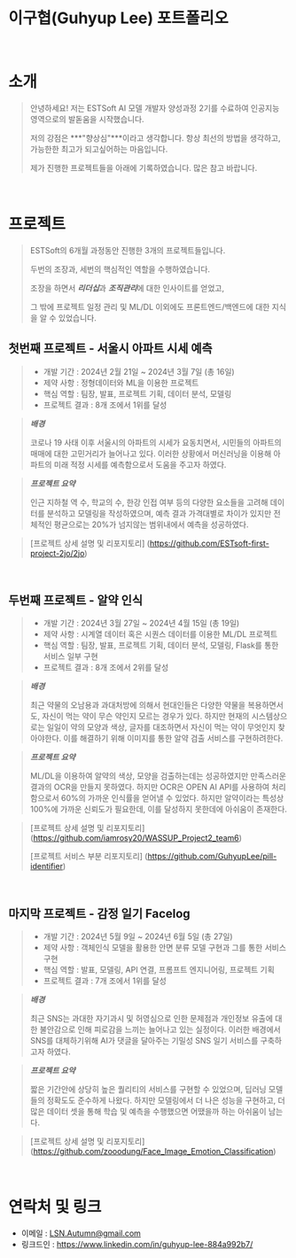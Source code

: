 # 이구협(Guhyup Lee) 포트폴리오
<br />

# 소개

> 안녕하세요! 저는 ESTSoft AI 모델 개발자 양성과정 2기를 수료하여 인공지능 영역으로의 발돋움을 시작했습니다.
>
> 저의 강점은 ***"향상심"***이라고 생각합니다. 항상 최선의 방법을 생각하고, 가능한한 최고가 되고싶어하는 마음입니다.
>
> 제가 진행한 프로젝트들을 아래에 기록하였습니다. 많은 참고 바랍니다.
	
<br />
	
# 프로젝트

>ESTSoft의 6개월 과정동안 진행한 3개의 프로젝트들입니다.
>
>두번의 조장과, 세번의 핵심적인 역할을 수행하였습니다.
>
>조장을 하면서 ***리더십***과 ***조직관리***에 대한 인사이트를 얻었고,
>
>그 밖에 프로젝트 일정 관리 및 ML/DL 이외에도 프론트엔드/백엔드에 대한 지식을 알 수 있었습니다.
	
## 첫번째 프로젝트 - 서울시 아파트 시세 예측
	
> - 개발 기간 :  2024년 2월 21일 ~ 2024년 3월 7일 (총 16일)
> - 제약 사항 : 정형데이터와 ML을 이용한 프로젝트
> - 핵심 역할 : 팀장, 발표, 프로젝트 기획, 데이터 분석, 모델링
> - 프로젝트 결과 : 8개 조에서 1위를 달성
	
> ***배경***
>
> 코로나 19 사태 이후 서울시의 아파트의 시세가 요동치면서, 시민들의 아파트의 매매에 대한 고민거리가 늘어나고 있다. 이러한 상황에서 머신러닝을 이용해 아파트의 미래 적정 시세를 예측함으로서 도움을 주고자 하였다.

> ***프로젝트 요약***
>
> 인근 지하철 역 수, 학교의 수, 한강 인접 여부 등의 다양한 요소들을 고려해 데이터를 분석하고 모델링을 작성하였으며, 예측 결과 가격대별로 차이가 있지만 전체적인 평균으로는 20%가 넘지않는 범위내에서 예측을 성공하였다.

> [프로젝트 상세 설명 및 리포지토리] (https://github.com/ESTsoft-first-project-2jo/2jo)
	
<br />
	
## 두번째 프로젝트 - 알약 인식
	
> - 개발 기간 :  2024년 3월 27일 ~ 2024년 4월 15일 (총 19일)
> - 제약 사항 : 시계열 데이터 혹은 시퀀스 데이터를 이용한 ML/DL 프로젝트
> - 핵심 역할 : 팀장, 발표, 프로젝트 기획, 데이터 분석, 모델링, Flask를 통한 서비스 일부 구현
> - 프로젝트 결과 : 8개 조에서 2위를 달성

> ***배경***
>
> 최근 약물의 오남용과 과대처방에 의해서 현대인들은 다양한 약물을 복용하면서도, 자신이 먹는 약이 무슨 약인지 모르는 경우가 있다. 하지만 현재의 시스템상으로는 일일이 약의 모양과 색상, 글자를 대조하면서 자신이 먹는 약이 무엇인지 찾아야한다. 이를 해결하기 위해 이미지를 통한 알약 검출 서비스를 구현하려한다.

> ***프로젝트 요약***
>
> ML/DL을 이용하여 알약의 색상, 모양을 검출하는데는 성공하였지만 만족스러운 결과의 OCR을 만들지 못하였다. 하지만 OCR은 OPEN AI API를 사용하여 처리함으로서 60%의 가까운 인식률을 얻어낼 수 있었다.
> 하지만 알약이라는 특성상 100%에 가까운 신뢰도가 필요한데, 이를 달성하지 못한데에 아쉬움이 존재한다.

> [프로젝트 상세 설명 및 리포지토리] (https://github.com/iamrosy20/WASSUP_Project2_team6)
>
> [프로젝트 서비스 부분 리포지토리] (https://github.com/GuhyupLee/pill-identifier)

<br />
	
## 마지막 프로젝트 - 감정 일기 Facelog
	
> - 개발 기간 :  2024년 5월 9일 ~ 2024년 6월 5일 (총 27일)
> - 제약 사항 : 객체인식 모델을 활용한 안면 분류 모델 구현과 그를 통한 서비스 구현
> - 핵심 역할 : 발표, 모델링, API 연결, 프롬프트 엔지니어링, 프로젝트 기획
> - 프로젝트 결과 : 7개 조에서 1위를 달성

> ***배경***
>
> 최근 SNS는 과대한 자기과시 및 허영심으로 인한 문제점과 개인정보 유출에 대한 불안감으로 인해 피로감을 느끼는 늘어나고 있는 실정이다. 이러한 배경에서 SNS를 대체하기위해 AI가 댓글을 달아주는 기밀성 SNS 일기 서비스를 구축하고자 하였다.

> ***프로젝트 요약***
>
> 짧은 기간안에 상당히 높은 퀄리티의 서비스를 구현할 수 있었으며, 딥러닝 모델들의 정확도도 준수하게 나왔다.
> 하지만 모델링에서 더 나은 성능을 구현하고, 더 많은 데이터 셋을 통해 학습 및 예측을 수행했으면 어땠을까 하는 아쉬움이 남는다.

> [프로젝트 상세 설명 및 리포지토리] (https://github.com/zooodung/Face_Image_Emotion_Classification)

<br />
	
# 연락처 및 링크
- 이메일 : LSN.Autumn@gmail.com
- 링크드인 : https://www.linkedin.com/in/guhyup-lee-884a992b7/